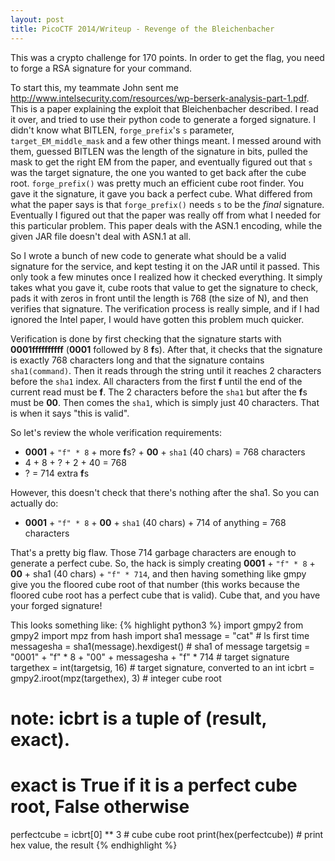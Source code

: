 ```yaml
---
layout: post
title: PicoCTF 2014/Writeup - Revenge of the Bleichenbacher
---
```

This was a crypto challenge for 170 points. In order to get the flag, you need to forge a RSA signature for your command.

To start this, my teammate John sent me http://www.intelsecurity.com/resources/wp-berserk-analysis-part-1.pdf. This is a paper explaining the exploit that Bleichenbacher described. I read it over, and tried to use their python code to generate a forged signature. I didn't know what BITLEN, `forge_prefix`'s `s` parameter, `target_EM_middle_mask` and a few other things meant. I messed around with them, guessed BITLEN was the length of the signature in bits, pulled the mask to get the right EM from the paper, and eventually figured out that `s` was the target signature, the one you wanted to get back after the cube root. `forge_prefix()` was pretty much an efficient cube root finder. You gave it the signature, it gave you back a perfect cube. What differed from what the paper says is that `forge_prefix()` needs `s` to be the *final* signature. Eventually I figured out that the paper was really off from what I needed for this particular problem. This paper deals with the ASN.1 encoding, while the given JAR file doesn't deal with ASN.1 at all.

So I wrote a bunch of new code to generate what should be a valid signature for the service, and kept testing it on the JAR until it passed. This only took a few minutes once I realized how it checked everything. It simply takes what you gave it, cube roots that value to get the signature to check, pads it with zeros in front until the length is 768 (the size of N), and then verifies that signature. The verification process is really simple, and if I had ignored the Intel paper, I would have gotten this problem much quicker.

Verification is done by first checking that the signature starts with **0001ffffffffff** (**0001** followed by 8 **f**s). After that, it checks that the signature is exactly 768 characters long and that the signature contains `sha1(command)`. Then it reads through the string until it reaches 2 characters before the `sha1` index. All characters from the first **f** until the end of the current read must be **f**. The 2 characters before the `sha1` but after the **f**s must be **00**. Then comes the `sha1`, which is simply just 40 characters. That is when it says "this is valid".

So let's review the whole verification requirements:

  - **0001** + `"f" * 8` + more **f**s? + **00** + `sha1` (40 chars) = 768 characters
  - 4 + 8 + ? + 2 + 40 = 768
  - ? = 714 extra **f**s

However, this doesn't check that there's nothing after the sha1. So you can actually do:

  - **0001** + `"f" * 8` + **00** + `sha1` (40 chars) + 714 of anything = 768 characters
  
That's a pretty big flaw. Those 714 garbage characters are enough to generate a perfect cube. So, the hack is simply creating **0001** + `"f" * 8` + **00** + sha1 (40 chars) + `"f" * 714`, and then having something like gmpy give you the floored cube root of that number (this works because the floored cube root has a perfect cube that is valid). Cube that, and you have your forged signature!

This looks something like:
{% highlight python3 %}
import gmpy2
from gmpy2 import mpz
from hash import sha1
message = "cat" # ls first time
messagesha = sha1(message).hexdigest() # sha1 of message
targetsig = "0001" + "f" * 8 + "00" + messagesha + "f" * 714 # target signature
targethex = int(targetsig, 16) # target signature, converted to an int
icbrt = gmpy2.iroot(mpz(targethex), 3) # integer cube root
# note: icbrt is a tuple of (result, exact).
# exact is True if it is a perfect cube root, False otherwise
perfectcube = icbrt[0] ** 3 # cube cube root
print(hex(perfectcube)) # print hex value, the result
{% endhighlight %}
